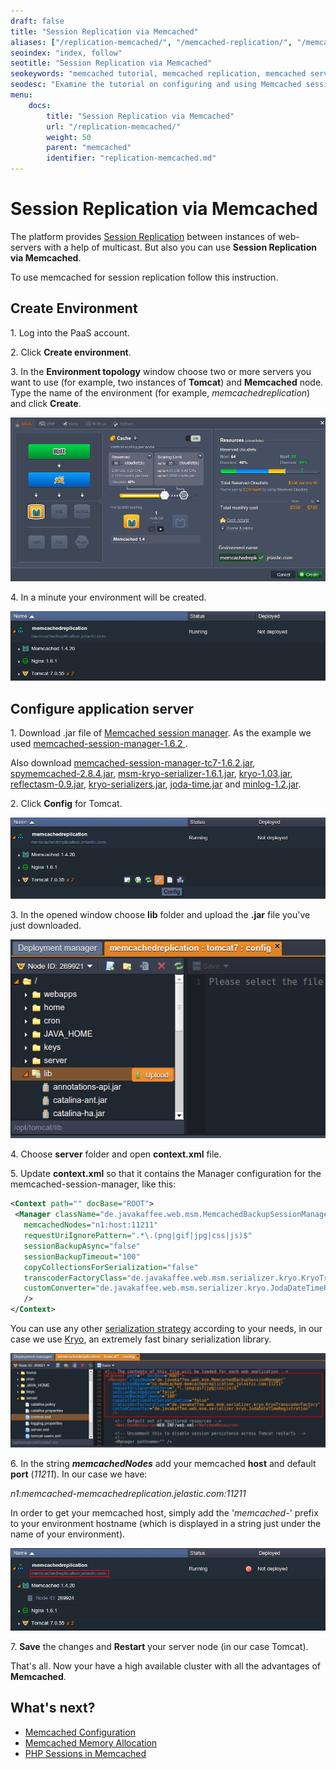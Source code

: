 ```yaml
---
draft: false
title: "Session Replication via Memcached"
aliases: ["/replication-memcached/", "/memcached-replication/", "/memcached-replication/"]
seoindex: "index, follow"
seotitle: "Session Replication via Memcached"
seokeywords: "memcached tutorial, memcached replication, memcached server, memcached session replication, memcached configuration, configure memcached, tomcat session replication memcached, memcached example, using memcached, tomcat session replication"
seodesc: "Examine the tutorial on configuring and using Memcached session replication in the platform on the example of Tomcat application server."
menu: 
    docs:
        title: "Session Replication via Memcached"
        url: "/replication-memcached/"
        weight: 50
        parent: "memcached"
        identifier: "replication-memcached.md"
---
```


# Session Replication via Memcached

The platform provides [Session Replication](/session-replication/) between instances of web-servers with a help of multicast. But also you can use **Session Replication via Memcached**.

To use memcached for session replication follow this instruction.


## Create Environment

1\. Log into the PaaS account.

2\. Click **Create environment**.

3\. In the **Environment topology** window choose two or more servers you want to use (for example, two instances of **Tomcat**) and **Memcached** node. Type the name of the environment (for example, *memcachedreplication*) and click **Create**.

![environment wizard](01-environment-wizard.png)

4\. In a minute your environment will be created.

![environment for Memcached replication](02-environment-for-memcached-replication.png)


## Configure application server

1\. Download .jar file of [Memcached session manager](http://code.google.com/p/memcached-session-manager/). As the example we used [memcached-session-manager-1.6.2 ](http://code.google.com/p/memcached-session-manager/).

Also download [memcached-session-manager-tc7-1.6.2.jar](http://code.google.com/p/memcached-session-manager/downloads/detail?name=memcached-session-manager-tc7-1.6.2.jar), [spymemcached-2.8.4.jar](http://code.google.com/p/spymemcached/downloads/detail?name=spymemcached-2.8.4.jar), [msm-kryo-serializer-1.6.1.jar](http://code.google.com/p/memcached-session-manager/downloads/detail?name=msm-kryo-serializer-1.6.1.jar&can=2&q=), [kryo-1.03.jar](http://code.google.com/p/memcached-session-manager/downloads/detail?name=kryo-1.03.jar&can=2&q=), [reflectasm-0.9.jar](http://code.google.com/p/memcached-session-manager/downloads/detail?name=reflectasm-0.9.jar&can=2&q=), [kryo-serializers.jar](https://mvnrepository.com/artifact/de.javakaffee/kryo-serializers), [joda-time.jar](https://repo1.maven.org/maven2/joda-time/joda-time/1.5.2/joda-time-1.5.2.jar) and [minlog-1.2.jar](http://code.google.com/p/memcached-session-manager/downloads/detail?name=minlog-1.2.jar&can=2&q=).

2\. Click **Config** for Tomcat.

![Tomcat config](03-tomcat-config.png)
 
3\. In the opened window choose **lib** folder and upload the **.jar** file you've just downloaded.

![upload libraries](04-upload-libraries.png)

4\. Choose **server** folder and open **context.xml** file.

5\. Update **context.xml** so that it contains the Manager configuration for the memcached-session-manager, like this:
```xml
<Context path="" docBase="ROOT">
 <Manager className="de.javakaffee.web.msm.MemcachedBackupSessionManager"
   memcachedNodes="n1:host:11211"
   requestUriIgnorePattern=".*\.(png|gif|jpg|css|js)$"
   sessionBackupAsync="false"
   sessionBackupTimeout="100"
   copyCollectionsForSerialization="false"
   transcoderFactoryClass="de.javakaffee.web.msm.serializer.kryo.KryoTranscoderFactory"
   customConverter="de.javakaffee.web.msm.serializer.kryo.JodaDateTimeRegistration"
   />
</Context>
```

You can use any other [serialization strategy](http://code.google.com/p/memcached-session-manager/wiki/SerializationStrategies) according to your needs, in our case we use [Kryo](http://code.google.com/p/kryo/), an extremely fast binary serialization library.

![configure context xml](05-configure-context-xml.png)

6\. In the string ***memcachedNodes*** add your memcached **host** and default **port** (*11211*). In our case we have:

*n1:memcached-memcachedreplication.jelastic.com:11211*

In order to get your memcached host, simply add the '*memcached-*' prefix to your environment hostname (which is displayed in a string just under the name of your environment).

![environment domain](06-environment-domain.png) 

7\. **Save** the changes and **Restart** your server node (in our case Tomcat).

That's all. Now your have a high available cluster with all the advantages of **Memcached**.


## What's next?

* [Memcached Configuration](/memcached-configuration/)
* [Memcached Memory Allocation](/memcached-memory-allocation/)
* [PHP Sessions in Memcached](/memcached-php-sessions/)